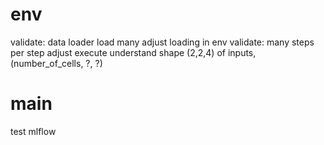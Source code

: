 # env
validate: data loader load many adjust loading in env
validate: many steps per step adjust execute
understand shape (2,2,4) of inputs, (number_of_cells, ?, ?)

# main
test mlflow